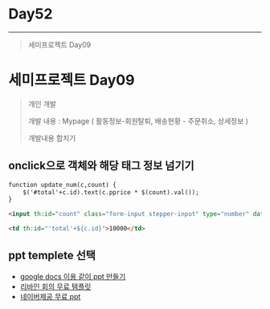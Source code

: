 # Day52

---

> 세미프로젝트 Day09
>

# 세미프로젝트 Day09

> 개인 개발 
>
> 개발 내용 : Mypage ( 활동정보-회원탈퇴, 배송현황 - 주문취소, 상세정보   )
>
> 개발내용 합치기 

## onclick으로 객체와 해당 태그 정보 넘기기 

```html
function update_num(c,count) {
	$('#total'+c.id).text(c.pprice * $(count).val());
}

<input th:id="count" class="form-input stepper-input" type="number" data-zeros="true" th:value="${c.count}" th:onclick="update_num([[${c}]],this)" min="1" max="1000">

<td th:id="'total'+${c.id}">10000</td>
```

## ppt templete 선택

- [google docs 이용 같이 ppt 만들기](https://docs.google.com/presentation/d/1upFYaKb7vqLy3j93h6VlixmRY24de5CrrNheaTwdWNI/edit#slide=id.p)
- [리바인 회의 무료 템플릿](https://slidesgo.com/ko/)
- [네이버제공 무료 ppt](https://hangeul.naver.com/2014/document)
